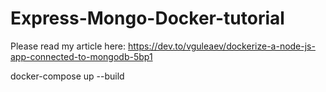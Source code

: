 # Express-Mongo-Docker-tutorial
Please read my article here: https://dev.to/vguleaev/dockerize-a-node-js-app-connected-to-mongodb-5bp1

docker-compose up --build
